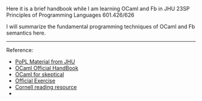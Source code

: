 Here it is a brief handbook while I am learning OCaml and Fb in JHU 23SP Principles of Programming Languages 601.426/626

I will summarize the fundamental programming techniques of OCaml and Fb semantics here.


****
Reference:
- [PoPL Material from JHU](https://pl.cs.jhu.edu/pl/ocaml/lecture.html)
- [OCaml Official HandBook](https://v2.ocaml.org/api/List.html)
- [OCaml for skeptical](https://www2.lib.uchicago.edu/keith/ocaml-class/class-01.html)
- [Official Exercise](https://ocaml.org/problems#70A)
- [Cornell reading resource](https://www.cs.cornell.edu/courses/cs3110/2014sp/recitations/2/tuples_records_data.html)
- 